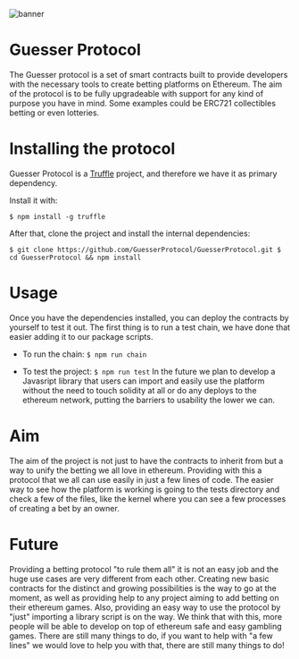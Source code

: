 ![banner](https://raw.githubusercontent.com/GuesserProtocol/GuesserProtocol/master/core_name.png)


# Guesser Protocol 

The Guesser protocol is a set of smart contracts built to provide developers with the necessary tools to create betting platforms on Ethereum. The aim of the protocol is to be fully upgradeable with support for any kind of purpose you have in mind. Some examples could be ERC721 collectibles betting or even lotteries.

# Installing the protocol

Guesser Protocol is a [Truffle](https://truffleframework.com/) project, and therefore we have it as primary dependency.

Install it with: 

`
$ npm install -g truffle
`

After that, clone the project and install the internal dependencies:

`
$ git clone https://github.com/GuesserProtocol/GuesserProtocol.git
$ cd GuesserProtocol && npm install
`

# Usage
Once you have the dependencies installed, you can deploy the contracts by yourself to test it out.
The first thing is to run a test chain, we have done that easier adding it to our package scripts.
- To run the chain:
`
$ npm run chain
`

- To test the project:
`
$ npm run test
`
In the future we plan to develop a Javasript library that users can import and easily use the platform without the need to touch solidity at all or do any deploys to the ethereum network, putting the barriers to usability the lower we can.

# Aim
The aim of the project is not just to have the contracts to inherit from but a way to unify the betting we all love in ethereum. Providing with this a protocol that we all can use easily in just a few lines of code.
The easier way to see how the platform is working is going to the tests directory and check a few of the files, like the kernel where you can see a few processes of creating a bet by an owner.

# Future
Providing a betting protocol "to rule them all" it is not an easy job and the huge use cases are very different from each other. Creating new basic contracts for the distinct and growing possibilities is the way to go at the moment, as well as providing help to any project aiming to add betting on their ethereum games.
Also, providing an easy way to use the protocol by "just" importing a library script is on the way. We think that with this, more people will be able to develop on top of ethereum safe and easy gambling games.
There are still many things to do, if you want to help with "a few lines" we would love to help you with that, there are still many things to do!
